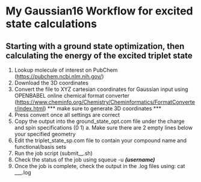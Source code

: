 # My Gaussian16 Workflow for excited state calculations
## Starting with a ground state optimization, then calculating the energy of the excited triplet state 
1. Lookup molecule of interest on PubChem (https://pubchem.ncbi.nlm.nih.gov/)
2. Download the 3D coordinates
3. Convert the file to XYZ cartesian coordinates for Gaussian input using OPENBABEL online chemical format converter (https://www.cheminfo.org/Chemistry/Cheminformatics/FormatConverter/index.html) *** make sure to generate 3D coordinates ***
4. Press convert once all settings are correct
5. Copy the output into the ground_state_opt.com  file under the charge and spin specifications (0 1)
    a. Make sure there are 2 empty lines below your specified geometry
6. Edit the triplet_state_sp.com file to contain your compound name and functional/basis sets
7. Run the job script (submit__.sh)
8. Check the status of the job using squeue -u ___(username)___
9. Once the job is complete, check the output in the .log files using: cat ___.log




